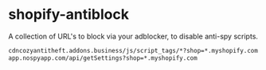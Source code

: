 # shopify-antiblock
A collection of URL's to block via your adblocker, to disable anti-spy scripts.

```txt
cdncozyantitheft.addons.business/js/script_tags/*?shop=*.myshopify.com
app.nospyapp.com/api/getSettings?shop=*.myshopify.com
```
